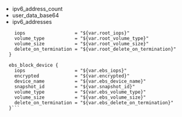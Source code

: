 <!-- implement support for -->
* ipv6_address_count
* user_data_base64
* ipv6_addresses

<!-- and -->
```  root_block_device {
    iops                  = "${var.root_iops}"
    volume_type           = "${var.root_volume_type}"
    volume_size           = "${var.root_volume_size}"
    delete_on_termination = "${var.root_delete_on_termination}"
  }

  ebs_block_device {
    iops                  = "${var.ebs_iops}"
    encrypted             = "${var.encrypted}"
    device_name           = "${var.ebs_device_name}"
    snapshot_id           = "${var.snapshot_id}"
    volume_type           = "${var.ebs_volume_type}"
    volume_size           = "${var.ebs_volume_size}"
    delete_on_termination = "${var.ebs_delete_on_termination}"
  }```
